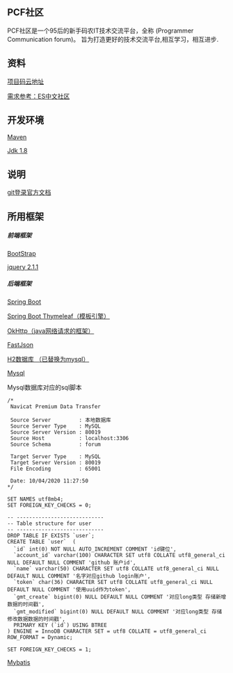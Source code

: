 ## PCF社区
PCF社区是一个95后的新手码农IT技术交流平台，全称 (Programmer Communication forum)。
旨为打造更好的技术交流平台,相互学习，相互进步.
## 资料
[项目码云地址](https://gitee.com/xing_xuanxuan/forum)

[需求参考：ES中文社区](https://elasticsearch.cn/)
## 开发环境
[Maven](https://maven.apache.org/)

[Jdk 1.8](https://www.oracle.com/java/technologies/javase-downloads.html)

 
## 说明
[git登录官方文档](https://developer.github.com/apps/building-oauth-apps/creating-an-oauth-app/)
## 所用框架
##### 前端框架
[BootStrap](https://www.bootcss.com/)

[jquery 2.1.1](https://cdn.staticfile.org/jquery/2.1.1/jquery.min.js)
##### 后端框架

[Spring Boot](https://spring.io/projects/spring-boot)

[Spring Boot Thymeleaf（模板引擎）](https://www.thymeleaf.org/index.html)

[OkHttp（java网络请求的框架）](https://square.github.io/okhttp/)

[FastJson](https://github.com/alibaba/fastjson)

[H2数据库 （已替换为mysql）](http://www.h2database.com/html/main.html)

[Mysql](https://www.mysql.com/)

Mysql数据库对应的sql脚本
```mysql
/*
 Navicat Premium Data Transfer

 Source Server         : 本地数据库
 Source Server Type    : MySQL
 Source Server Version : 80019
 Source Host           : localhost:3306
 Source Schema         : forum

 Target Server Type    : MySQL
 Target Server Version : 80019
 File Encoding         : 65001

 Date: 10/04/2020 11:27:50
*/

SET NAMES utf8mb4;
SET FOREIGN_KEY_CHECKS = 0;

-- ----------------------------
-- Table structure for user
-- ----------------------------
DROP TABLE IF EXISTS `user`;
CREATE TABLE `user`  (
  `id` int(0) NOT NULL AUTO_INCREMENT COMMENT 'id键位',
  `account_id` varchar(100) CHARACTER SET utf8 COLLATE utf8_general_ci NULL DEFAULT NULL COMMENT 'github 账户id',
  `name` varchar(50) CHARACTER SET utf8 COLLATE utf8_general_ci NULL DEFAULT NULL COMMENT '名字对应github login账户',
  `token` char(36) CHARACTER SET utf8 COLLATE utf8_general_ci NULL DEFAULT NULL COMMENT '使用uuid作为token',
  `gmt_create` bigint(0) NULL DEFAULT NULL COMMENT '对应long类型 存储新增数据的时间戳',
  `gmt_modified` bigint(0) NULL DEFAULT NULL COMMENT '对应long类型 存储修改数据数据的时间戳',
  PRIMARY KEY (`id`) USING BTREE
) ENGINE = InnoDB CHARACTER SET = utf8 COLLATE = utf8_general_ci ROW_FORMAT = Dynamic;

SET FOREIGN_KEY_CHECKS = 1;

```
[Mybatis](https://blog.mybatis.org/)
